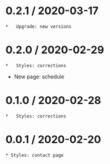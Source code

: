0.2.1 / 2020-03-17
==================

	*	Upgrade: new versions

0.2.0 / 2020-02-29
==================

	*	Styles: corrections
  * New page: schedule


0.1.0 / 2020-02-28
==================

	*	Styles: corrections

0.0.1 / 2020-02-20
==================

	* Styles: contact page
